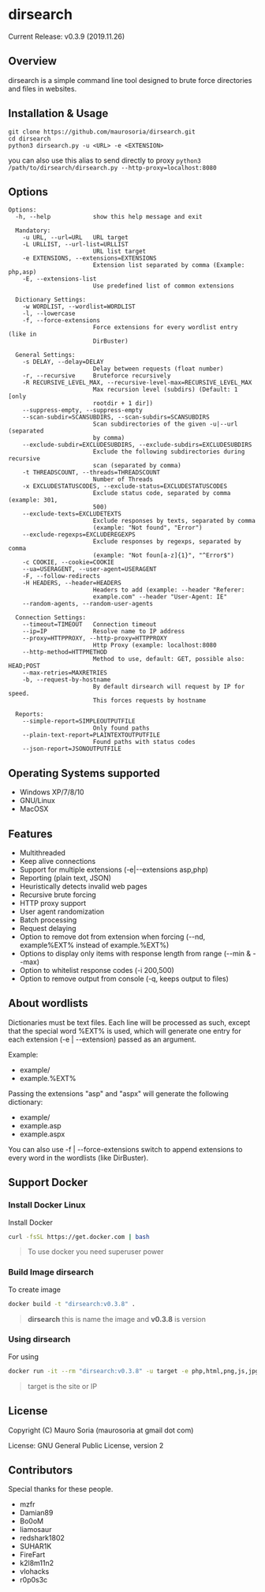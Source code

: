 dirsearch
=========

Current Release: v0.3.9 (2019.11.26)


Overview
--------
dirsearch is a simple command line tool designed to brute force directories and files in websites.


Installation & Usage
------------

```
git clone https://github.com/maurosoria/dirsearch.git
cd dirsearch
python3 dirsearch.py -u <URL> -e <EXTENSION>
```

you can also use this alias to send directly to proxy
`python3 /path/to/dirsearch/dirsearch.py --http-proxy=localhost:8080`


Options
-------


```
Options:
  -h, --help            show this help message and exit

  Mandatory:
    -u URL, --url=URL   URL target
    -L URLLIST, --url-list=URLLIST
                        URL list target
    -e EXTENSIONS, --extensions=EXTENSIONS
                        Extension list separated by comma (Example: php,asp)
    -E, --extensions-list
                        Use predefined list of common extensions

  Dictionary Settings:
    -w WORDLIST, --wordlist=WORDLIST
    -l, --lowercase
    -f, --force-extensions
                        Force extensions for every wordlist entry (like in
                        DirBuster)

  General Settings:
    -s DELAY, --delay=DELAY
                        Delay between requests (float number)
    -r, --recursive     Bruteforce recursively
    -R RECURSIVE_LEVEL_MAX, --recursive-level-max=RECURSIVE_LEVEL_MAX
                        Max recursion level (subdirs) (Default: 1 [only
                        rootdir + 1 dir])
    --suppress-empty, --suppress-empty
    --scan-subdir=SCANSUBDIRS, --scan-subdirs=SCANSUBDIRS
                        Scan subdirectories of the given -u|--url (separated
                        by comma)
    --exclude-subdir=EXCLUDESUBDIRS, --exclude-subdirs=EXCLUDESUBDIRS
                        Exclude the following subdirectories during recursive
                        scan (separated by comma)
    -t THREADSCOUNT, --threads=THREADSCOUNT
                        Number of Threads
    -x EXCLUDESTATUSCODES, --exclude-status=EXCLUDESTATUSCODES
                        Exclude status code, separated by comma (example: 301,
                        500)
    --exclude-texts=EXCLUDETEXTS
                        Exclude responses by texts, separated by comma
                        (example: "Not found", "Error")
    --exclude-regexps=EXCLUDEREGEXPS
                        Exclude responses by regexps, separated by comma
                        (example: "Not foun[a-z]{1}", "^Error$")
    -c COOKIE, --cookie=COOKIE
    --ua=USERAGENT, --user-agent=USERAGENT
    -F, --follow-redirects
    -H HEADERS, --header=HEADERS
                        Headers to add (example: --header "Referer:
                        example.com" --header "User-Agent: IE"
    --random-agents, --random-user-agents

  Connection Settings:
    --timeout=TIMEOUT   Connection timeout
    --ip=IP             Resolve name to IP address
    --proxy=HTTPPROXY, --http-proxy=HTTPPROXY
                        Http Proxy (example: localhost:8080
    --http-method=HTTPMETHOD
                        Method to use, default: GET, possible also: HEAD;POST
    --max-retries=MAXRETRIES
    -b, --request-by-hostname
                        By default dirsearch will request by IP for speed.
                        This forces requests by hostname

  Reports:
    --simple-report=SIMPLEOUTPUTFILE
                        Only found paths
    --plain-text-report=PLAINTEXTOUTPUTFILE
                        Found paths with status codes
    --json-report=JSONOUTPUTFILE
```


Operating Systems supported
---------------------------
- Windows XP/7/8/10
- GNU/Linux
- MacOSX

Features
--------
- Multithreaded
- Keep alive connections
- Support for multiple extensions (-e|--extensions asp,php)
- Reporting (plain text, JSON)
- Heuristically detects invalid web pages
- Recursive brute forcing
- HTTP proxy support
- User agent randomization
- Batch processing
- Request delaying
- Option to remove dot from extension when forcing (--nd, example%EXT% instead of example.%EXT%)
- Options to display only items with response length from range (--min & --max)
- Option to whitelist response codes (-i 200,500)
- Option to remove output from console (-q, keeps output to files)

About wordlists
---------------
Dictionaries must be text files. Each line will be processed as such, except that the special word %EXT% is used, which will generate one entry for each extension (-e | --extension) passed as an argument.

Example:
- example/
- example.%EXT%

Passing the extensions "asp" and "aspx" will generate the following dictionary:
- example/
- example.asp
- example.aspx

You can also use -f | --force-extensions switch to append extensions to every word in the wordlists (like DirBuster).

## Support Docker
### Install Docker Linux
Install Docker
```sh
curl -fsSL https://get.docker.com | bash
```
> To use docker you need superuser power

### Build Image dirsearch
To create image
```sh
docker build -t "dirsearch:v0.3.8" .
```
> **dirsearch** this is name the image and **v0.3.8** is version

### Using dirsearch
For using
```sh
docker run -it --rm "dirsearch:v0.3.8" -u target -e php,html,png,js,jpg
```
> target is the site or IP

License
-------
Copyright (C) Mauro Soria (maurosoria at gmail dot com)

License: GNU General Public License, version 2


Contributors
---------
Special thanks for these people.

- mzfr
- Damian89
- Bo0oM
- liamosaur
- redshark1802
- SUHAR1K
- FireFart
- k2l8m11n2
- vlohacks
- r0p0s3c

